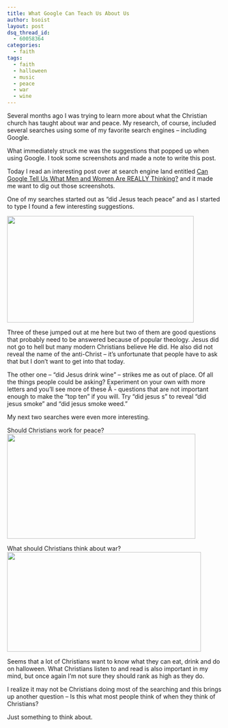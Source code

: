 ```yaml
---
title: What Google Can Teach Us About Us
author: bsoist
layout: post
dsq_thread_id:
  - 60058364
categories:
  - faith
tags:
  - faith
  - halloween
  - music
  - peace
  - war
  - wine
---
```

Several months ago I was trying to learn more about what the Christian church has taught about war and peace. My research, of course, included several searches using some of my favorite search engines &#8211; including Google.

What immediately struck me was the suggestions that popped up when using Google. I took some screenshots and made a note to write this post.

Today I read an interesting post over at search engine land entitled [Can Google Tell Us What Men and Women Are REALLY Thinking?][1] and it made me want to dig out those screenshots.

<!--more-->

One of my searches started out as &#8220;did Jesus teach peace&#8221; and as I started to type I found a few interesting suggestions.

<img class="alignnone size-full wp-image-1166" title="Did Jesus" src="http://whsjr.soistmann.com/oped/wp-content/uploads/2010/01/Picture-21.png" alt="" width="437" height="249" />

Three of these jumped out at me here but two of them are good questions that probably need to be answered because of popular theology. Jesus did not go to hell but many modern Christians believe He did. He also did not reveal the name of the anti-Christ &#8211; it&#8217;s unfortunate that people have to ask that but I don&#8217;t want to get into that today.

The other one &#8211; &#8220;did Jesus drink wine&#8221; &#8211; strikes me as out of place. Of all the things people could be asking? Experiment on your own with more letters and you&#8217;ll see more of these Â - questions that are not important enough to make the &#8220;top ten&#8221; if you will. Try &#8220;did jesus s&#8221; to reveal &#8220;did jesus smoke&#8221; and &#8220;did jesus smoke weed.&#8221;

My next two searches were even more interesting.

Should Christians work for peace?  
<img class="alignnone size-full wp-image-1167" title="Should Christians" src="http://whsjr.soistmann.com/oped/wp-content/uploads/2010/01/Picture-1.png" alt="" width="441" height="245" /></a>

What should Christians think about war?  
<img class="alignnone size-full wp-image-1168" title="What Should Christians" src="http://whsjr.soistmann.com/oped/wp-content/uploads/2010/01/Picture-3.png" alt="" width="454" height="233" /></a>

Seems that a lot of Christians want to know what they can eat, drink and do on halloween. What Christians listen to and read is also important in my mind, but once again I&#8217;m not sure they should rank as high as they do.

I realize it may not be Christians doing most of the searching and this brings up another question &#8211; Is this what most people think of when they think of Christians?

Just something to think about.</a>

 [1]: http://searchengineland.com/can-google-tell-us-what-men-and-women-are-really-thinking-33691?utm_source=feedburner&#038;utm_medium=feed&#038;utm_campaign=Feed%3A+searchengineland+%28Search+Engine+Land%29&#038;utm_content=Google+Reader
